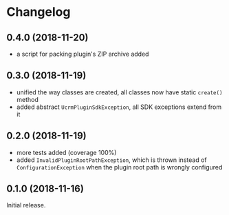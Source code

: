 # Changelog

## 0.4.0 (2018-11-20)
- a script for packing plugin's ZIP archive added

## 0.3.0 (2018-11-19)
- unified the way classes are created, all classes now have static `create()` method
- added abstract `UcrmPluginSdkException`, all SDK exceptions extend from it

## 0.2.0 (2018-11-19)
- more tests added (coverage 100%)
- added `InvalidPluginRootPathException`, which is thrown instead of `ConfigurationException` when the plugin root path is wrongly configured

## 0.1.0 (2018-11-16)
Initial release.
